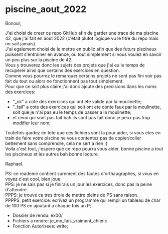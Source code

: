 # piscine_aout_2022

Bonour,

J'ai choisi de creer ce repo GitHub afin de garder une trace de ma piscine 42, que j'ai fait en aout 2022 (c'etait plutot logique vu le titre du repo mais on sait jamais).  
J'ai egalement choisi de le mettre en public afin que des futurs piscineux puissent s'entrainer en avance, ou tout simplement si vous voulez en savoir un peu plus sur la piscine de 42.  
Vous y trouverez donc les sujets des projets que j'ai eu le temps de recuperer ainsi que certains des exercices en question.  
Comme vous pourrez le remarquer certains projets ne sont pas fini voir pas fait du tout ou alors ne fonctionnent pas tout simplement.  
Pour que ce soit plus claire j'ai donc ajoute des precisions dans les noms des exercices:
  - "_ok" a cote des exercices qui ont ete valide par la moulinette;
  - "_fail" a cote des exercices qui soit ont ete conte faux par la moulinette, soit que je n'ai pas eu le temps de passer a la moulinette;
  - et ceux qui sont pas fait bah ils sont pas fait donc je peux pas trop modifier leur nom;

Toutefois gardez en tete que ces fichiers sont la pour aider, si vous etes en train de faire votre piscine ne vous contentez pas de copier/coller bettement sans comprendre, cela ne sert a rien ;)  
Voila c'est tout, j'espere que ce repo pourra vous aider, bonne piscine a tout les piscineux et les autres bah bonne lecture.  

Raphael.

PS: ce reademe contient surement des fautes d'orthaugraphes, si vous en voyez c'est cool, bien joue.  
PPS: je ne sais pas si je finirais un jour les exercices, donc pas la peine d'attendre.  
PPPS: je trouve ca tres drole de mettre pleins de PS sans raison.  
PPPPS: petit exercice: ecrivez un programme qui rempli un tableau de char de 100 PS en ajoutant a chaque fois un P;
  - Dossier de rendu: ex00/
  - Fichiers a rendre: je_me_fais_vraiment_chier.c
  - Fonction Autorisees: write;

